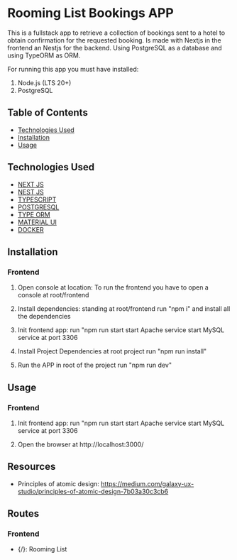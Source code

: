 
# Rooming List Bookings APP

This is a fullstack app to retrieve a collection of bookings sent to a hotel to obtain confirmation for the requested booking.
Is made with Nextjs in the frontend an Nestjs for the backend. Using PostgreSQL as a database and using TypeORM as ORM.

For running this app you must have installed:
1. Node.js (LTS 20+)
2. PostgreSQL

## Table of Contents

- [Technologies Used](#technologies-used)
- [Installation](#installation)
- [Usage](#usage)


## Technologies Used

- [ NEXT JS ](https://nextjs.org/docs)
- [ NEST JS ](https://nestjs.com/)
- [ TYPESCRIPT ](https://www.typescriptlang.org/)
- [ POSTGRESQL ](https://www.postgresql.org/docs/)
- [ TYPE ORM ](https://typeorm.io/)
- [ MATERIAL UI ](https://redis.io/es/)
- [ DOCKER ](https://www.docker.com/)

## Installation

### Frontend
1. Open console at location: To run the frontend you 
have to open a console at root/frontend

2. Install dependencies:
    standing at root/frontend
    run "npm i" and install all the dependencies

3. Init frontend app:
   run "npm run start
   start Apache service
   start MySQL service at port 3306

4. Install Project Dependencies
   at root project run "npm run install"

5. Run the APP
   in root of the project run "npm run dev"

## Usage
### Frontend
1. Init frontend app:
   run "npm run start
   start Apache service
   start MySQL service at port 3306

2. Open the browser at http://localhost:3000/

## Resources

- Principles of atomic design: https://medium.com/galaxy-ux-studio/principles-of-atomic-design-7b03a30c3cb6


## Routes

### Frontend
- {/}: Rooming List 

